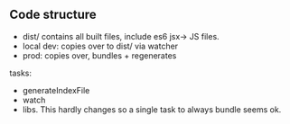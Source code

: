 Code structure
---------------

- dist/ contains all built files, include es6 jsx-> JS files.
- local dev: copies over to dist/ via watcher
- prod: copies over, bundles + regenerates

tasks:
- generateIndexFile
- watch
- libs. This hardly changes so a single task to always bundle seems ok.
